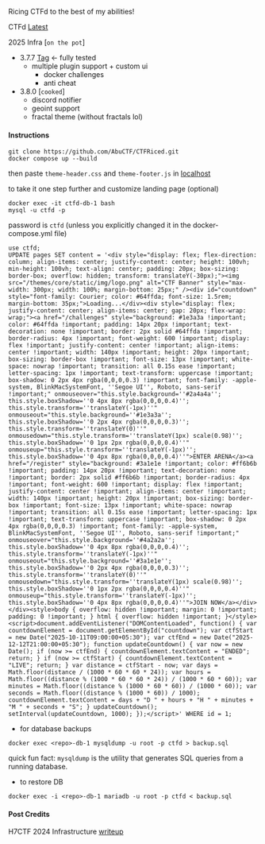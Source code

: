 Ricing CTFd to the best of my abilities!

CTFd [Latest](https://github.com/CTFd/CTFd/releases/latest)

2025 Infra [`on the pot`]
- 3.7.7 [Tag](https://github.com/AbuCTF/CTFRiced/releases/tag/3.7.7) <- fully tested
  - multiple plugin support + custom ui
    - docker challenges
    - anti cheat
- 3.8.0 [`cooked`]
  - discord notifier
  - geoint support
  - fractal theme (without fractals lol)


#### **Instructions**

```
git clone https://github.com/AbuCTF/CTFRiced.git
docker compose up --build
```
then paste `theme-header.css` and `theme-footer.js` in [localhost](https//localhost:8000/admin/config)

to take it one step further and customize landing page (optional)
```
docker exec -it ctfd-db-1 bash
mysql -u ctfd -p
```
password is `ctfd` (unless you explicitly changed it in the docker-compose.yml file)
```mysql
use ctfd;
UPDATE pages SET content = '<div style="display: flex; flex-direction: column; align-items: center; justify-content: center; height: 100vh; min-height: 100vh; text-align: center; padding: 20px; box-sizing: border-box; overflow: hidden; transform: translateY(-30px);"><img src="/themes/core/static/img/logo.png" alt="CTF Banner" style="max-width: 300px; width: 100%; margin-bottom: 25px;" /><div id="countdown" style="font-family: Courier; color: #64ffda; font-size: 1.5rem; margin-bottom: 35px;">Loading...</div><div style="display: flex; justify-content: center; align-items: center; gap: 20px; flex-wrap: wrap;"><a href="/challenges" style="background: #1e3a3a !important; color: #64ffda !important; padding: 14px 20px !important; text-decoration: none !important; border: 2px solid #64ffda !important; border-radius: 4px !important; font-weight: 600 !important; display: flex !important; justify-content: center !important; align-items: center !important; width: 140px !important; height: 20px !important; box-sizing: border-box !important; font-size: 13px !important; white-space: nowrap !important; transition: all 0.15s ease !important; letter-spacing: 1px !important; text-transform: uppercase !important; box-shadow: 0 2px 4px rgba(0,0,0,0.3) !important; font-family: -apple-system, BlinkMacSystemFont, ''Segoe UI'', Roboto, sans-serif !important;" onmouseover="this.style.background=''#2a4a4a''; this.style.boxShadow=''0 4px 8px rgba(0,0,0,0.4)''; this.style.transform=''translateY(-1px)''" onmouseout="this.style.background=''#1e3a3a''; this.style.boxShadow=''0 2px 4px rgba(0,0,0,0.3)''; this.style.transform=''translateY(0)''" onmousedown="this.style.transform=''translateY(1px) scale(0.98)''; this.style.boxShadow=''0 1px 2px rgba(0,0,0,0.4)''" onmouseup="this.style.transform=''translateY(-1px)''; this.style.boxShadow=''0 4px 8px rgba(0,0,0,0.4)''">ENTER ARENA</a><a href="/register" style="background: #3a1e1e !important; color: #ff6b6b !important; padding: 14px 20px !important; text-decoration: none !important; border: 2px solid #ff6b6b !important; border-radius: 4px !important; font-weight: 600 !important; display: flex !important; justify-content: center !important; align-items: center !important; width: 140px !important; height: 20px !important; box-sizing: border-box !important; font-size: 13px !important; white-space: nowrap !important; transition: all 0.15s ease !important; letter-spacing: 1px !important; text-transform: uppercase !important; box-shadow: 0 2px 4px rgba(0,0,0,0.3) !important; font-family: -apple-system, BlinkMacSystemFont, ''Segoe UI'', Roboto, sans-serif !important;" onmouseover="this.style.background=''#4a2a2a''; this.style.boxShadow=''0 4px 8px rgba(0,0,0,0.4)''; this.style.transform=''translateY(-1px)''" onmouseout="this.style.background=''#3a1e1e''; this.style.boxShadow=''0 2px 4px rgba(0,0,0,0.3)''; this.style.transform=''translateY(0)''" onmousedown="this.style.transform=''translateY(1px) scale(0.98)''; this.style.boxShadow=''0 1px 2px rgba(0,0,0,0.4)''" onmouseup="this.style.transform=''translateY(-1px)''; this.style.boxShadow=''0 4px 8px rgba(0,0,0,0.4)''">JOIN NOW</a></div></div><style>body { overflow: hidden !important; margin: 0 !important; padding: 0 !important; } html { overflow: hidden !important; }</style><script>document.addEventListener("DOMContentLoaded", function() { var countdownElement = document.getElementById("countdown"); var ctfStart = new Date("2025-10-11T09:00:00+05:30"); var ctfEnd = new Date("2025-12-12T21:00:00+05:30"); function updateCountdown() { var now = new Date(); if (now >= ctfEnd) { countdownElement.textContent = "ENDED"; return; } if (now >= ctfStart) { countdownElement.textContent = "LIVE"; return; } var distance = ctfStart - now; var days = Math.floor(distance / (1000 * 60 * 60 * 24)); var hours = Math.floor((distance % (1000 * 60 * 60 * 24)) / (1000 * 60 * 60)); var minutes = Math.floor((distance % (1000 * 60 * 60)) / (1000 * 60)); var seconds = Math.floor((distance % (1000 * 60)) / 1000); countdownElement.textContent = days + "D " + hours + "H " + minutes + "M " + seconds + "S"; } updateCountdown(); setInterval(updateCountdown, 1000); });</script>' WHERE id = 1;
```
- for database backups
```
docker exec <repo>-db-1 mysqldump -u root -p ctfd > backup.sql
```
quick fun fact: `mysqldump`
 is the utility that generates SQL queries from a running database.

- to restore DB
```
docker exec -i <repo>-db-1 mariadb -u root -p ctfd < backup.sql
```

#### Post Credits
H7CTF 2024 Infrastructure [writeup](https://abu.h7tex.com/docs/docs/dev/h7ctfinfra/)

